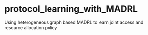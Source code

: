 # protocol_learning_with_MADRL
Using heterogeneous graph based MADRL to learn joint access and resource allocation policy
